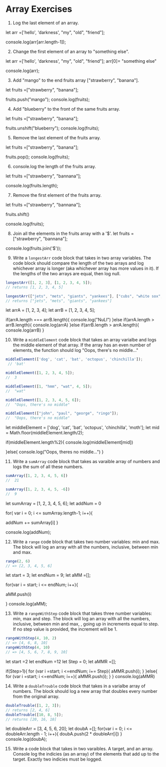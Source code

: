 # Array Exercises

1. Log the last element of an array.

let arr =['hello', 'darkness', "my", "old", "friend"];

console.log(arr[arr.length-1]);


2. Change the first element of an array to "something else".

let arr =['hello', 'darkness', "my", "old", "friend"];
arr[0]= "something else"

console.log(arr);


3. Add "mango" to the end fruits array ["strawberry", "banana"].

let fruits =["strawberry", "banana"];

fruits.push("mango");
console.log(fruits);


4. Add "blueberry" to the front of the same fruits array.

let fruits =["strawberry", "banana"];

fruits.unshift("blueberry");
console.log(fruits);


5. Remove the last element of the fruits array.

let fruits =["strawberry", "banana"];

fruits.pop();
console.log(fruits);

6. console.log the length of the fruits array.

let fruits =["strawberry", "bannana"];


console.log(fruits.length);

7. Remove the first element of the fruits array.

let fruits =["strawberry", "bannana"];

fruits.shift()

console.log(fruits);

8. Join all the elements in the fruits array with a '$'.
let fruits =["strawberry", "bannana"];

console.log(fruits.join('$'));

9. Write a `longestArr` code block that takes in two array variables. The code block should compare the length of the two arrays and log whichever array is longer (aka whichever array has more values in it). If the lengths of the two arrays are equal, then log null.
```js
longestArr([1, 2, 3], [1, 2, 3, 4, 5]);
// returns [1, 2, 3, 4, 5]

longestArr(["jets", "mets", "giants", "yankees"], ["cubs", "white sox", "bulls"]);
// returns ["jets", "mets", "giants", "yankees"]

```

let arrA = [1, 2, 3, 4];
let arrB = [1, 2, 3, 4, 5];

if(arrA.length === arrB.length){
  console.log("NuLl")
}else if(arrA.length > arrB.length){
  console.log(arrA)
}else if(arrB.length > arrA.length){
  console.log(arrB)
}



10. Write a `middleElement` code block that takes an array varialbe and logs the middle element of that array.
If the array has an even number of elements, the function should log "Oops, there's no middle..."

```js
middleElement(['dog', 'cat', 'bat', 'octopus', 'chinchilla']);
 // 'bat'

middleElement([1, 2, 3, 4, 5]);
//  3

middleElement([1, "hmm", "wat", 4, 5]);
//  "wat"

middleElement([1, 2, 3, 4, 5, 6]);
//  "Oops, there's no middle"

middleElement(["john", "paul", "george", "ringo"]);
//  "Oops, there's no middle"
```

let middleElement = ['dog', 'cat', 'bat', 'octopus', 'chinchilla', 'moth'];
let mid = Math.floor(middleElement.length/2);

if(middleElement.length%2){
  console.log(middleElement[mid])

}else{
  console.log("Oops, theres no middle...")
}


11. Write a `sumArray` code block that takes as varaible array of numbers and logs the sum of all these numbers.
```js
sumArray([1, 2, 3, 4, 5, 6])
//  21

sumArray([1, 2, 3, 4, 5, -6])
//  9
```

let sumArray = [1, 2, 3, 4, 5, 6];
let addNum = 0

for( var i = 0; i <= sumArray.length-1; i++){

  addNum += sumArray[i]
}

console.log(addNum);

12. Write a `range` code block that takes two number variables: min and max.
The block will log an array with all the numbers, inclusive, between min and max.
```js
range(2, 6)
// => [2, 3, 4, 5, 6]
```

let start = 3;
let endNum = 9;
let aMM =[];

for(var i = start; i <= endNum; i++){

aMM.push(i)

}
console.log(aMM);




13. Write a `rangeWithStep` code block that takes three number variables: min, max and step.
The block will log an array with all the numbers, inclusive, between min and max, , going up in increments equal to step.
If no step value is provided, the increment will be 1.
```js
rangeWithStep(4, 10, 2)
// => [4, 6, 8, 10]
rangeWithStep(4, 10)
// => [4, 5, 6, 7, 8, 9, 10]
```
let start =2
let endNum =12
let Step = 0;
let aMMR =[];

if(Step>1){
  for (var i =start; i <=endNum; i+= Step){
    aMMR.push(i);
  }
}else{
  for (var i =start; i <=endNum; i++){
    aMMR.push(i);
  }
}
console.log(aMMR)




14. Write a `doubleTrouble` code block that takes in a varialbe array of numbers.
The block should log a new array that doubles every number from the original array.
```js
doubleTrouble([1, 2, 3]);
// returns [2, 4, 6]
doubleTrouble([10, 8, 5]);
// returns [20, 16, 10]
```

let doubleArr = [3, 4, 5, 6, 20];
let doubA =[];
for(var i = 0; i <= doubleArr.length - 1; i++){
  doubA.push(2 * doubleArr[i])
}
console.log(doubA);

15. Write a code block that takes in two varaibles. A target, and an array. Console log the indicies (as an array) of the elements that add up to the target. Exactly two indicies must be logged.
